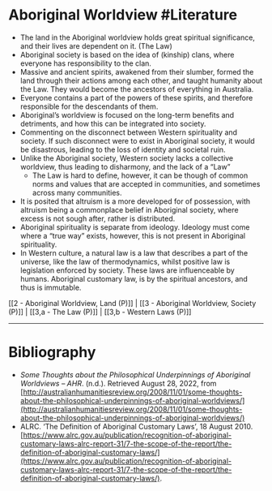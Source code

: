 # Aboriginal Worldview #Literature 
- The land in the Aboriginal worldview holds great spiritual significance, and their lives are dependent on it. (The Law)
- Aboriginal society is based on the idea of (kinship) clans, where everyone has responsibility to the clan.
- Massive and ancient spirits, awakened from their slumber, formed the land through their actions among each other, and taught humanity about the Law. They would become the ancestors of everything in Australia.
- Everyone contains a part of the powers of these spirits, and therefore responsible for the descendants of them.
- Aboriginal’s worldview is focused on the long-term benefits and detriments, and how this can be integrated into society.
- Commenting on the disconnect between Western spirituality and society. If such disconnect were to exist in Aboriginal society, it would be disastrous, leading to the loss of identity and societal ruin.
- Unlike the Aboriginal society, Western society lacks a collective worldview, thus leading to disharmony, and the lack of a “Law”
	- The Law is hard to define, however, it can be though of common norms and values that are accepted in communities, and sometimes across many communities.
- It is posited that altruism is a more developed for of possession, with altruism being a commonplace belief in Aboriginal society, where excess is not sough after, rather is distributed.
- Aboriginal spirituality is separate from ideology. Ideology must come where a “true way” exists, however, this is not present in Aboriginal spirituality.
- In Western culture, a natural law is a law that describes a part of the universe, like the law of thermodynamics, whilst positive law is legislation enforced by society. These laws are influenceable by humans. Aboriginal customary law, is by the spiritual ancestors, and thus is immutable.

[[2 - Aboriginal Worldview, Land (P)]] | [[3 - Aboriginal Worldview, Society (P)]] | [[3,a - The Law (P)]] | [[3,b - Western Laws (P)]]

---
# Bibliography
- _Some Thoughts about the Philosophical Underpinnings of Aboriginal Worldviews – AHR_. (n.d.). Retrieved August 28, 2022, from [http://australianhumanitiesreview.org/2008/11/01/some-thoughts-about-the-philosophical-underpinnings-of-aboriginal-worldviews/](http://australianhumanitiesreview.org/2008/11/01/some-thoughts-about-the-philosophical-underpinnings-of-aboriginal-worldviews/)
- ALRC. ‘The Definition of Aboriginal Customary Laws’, 18 August 2010. [https://www.alrc.gov.au/publication/recognition-of-aboriginal-customary-laws-alrc-report-31/7-the-scope-of-the-report/the-definition-of-aboriginal-customary-laws/](https://www.alrc.gov.au/publication/recognition-of-aboriginal-customary-laws-alrc-report-31/7-the-scope-of-the-report/the-definition-of-aboriginal-customary-laws/).